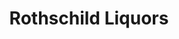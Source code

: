 ---
title: "Rothschild Liquors"
url: /chicago/rothschild-liquors-east-pershing-road/
shop: Spirituosen
---